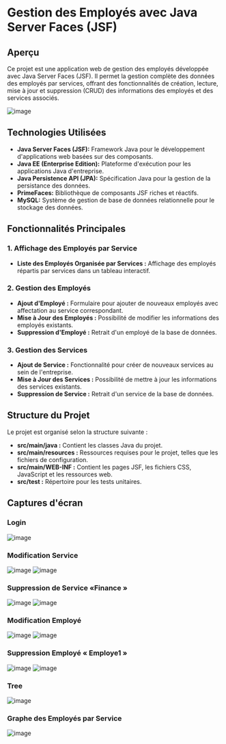 # Gestion des Employés avec Java Server Faces (JSF)

## Aperçu

Ce projet est une application web de gestion des employés développée avec Java Server Faces (JSF). Il permet la gestion complète des données des employés par services, offrant des fonctionnalités de création, lecture, mise à jour et suppression (CRUD) des informations des employés et des services associés.

![image](https://github.com/BasmaGd/tp-JSF/assets/118211411/1b0fc8af-55a9-4945-9263-4930803c89ab)

## Technologies Utilisées

- **Java Server Faces (JSF):** Framework Java pour le développement d'applications web basées sur des composants.
- **Java EE (Enterprise Edition):** Plateforme d'exécution pour les applications Java d'entreprise.
- **Java Persistence API (JPA):** Spécification Java pour la gestion de la persistance des données.
- **PrimeFaces:** Bibliothèque de composants JSF riches et réactifs.
- **MySQL:** Système de gestion de base de données relationnelle pour le stockage des données.

## Fonctionnalités Principales

### 1. Affichage des Employés par Service

- **Liste des Employés Organisée par Services :** Affichage des employés répartis par services dans un tableau interactif.

### 2. Gestion des Employés

- **Ajout d'Employé :** Formulaire pour ajouter de nouveaux employés avec affectation au service correspondant.
- **Mise à Jour des Employés :** Possibilité de modifier les informations des employés existants.
- **Suppression d'Employé :** Retrait d'un employé de la base de données.

### 3. Gestion des Services

- **Ajout de Service :** Fonctionnalité pour créer de nouveaux services au sein de l'entreprise.
- **Mise à Jour des Services :** Possibilité de mettre à jour les informations des services existants.
- **Suppression de Service :** Retrait d'un service de la base de données.

## Structure du Projet

Le projet est organisé selon la structure suivante :

- **src/main/java :** Contient les classes Java du projet.
- **src/main/resources :** Ressources requises pour le projet, telles que les fichiers de configuration.
- **src/main/WEB-INF :** Contient les pages JSF, les fichiers CSS, JavaScript et les ressources web.
- **src/test :** Répertoire pour les tests unitaires.

## Captures d'écran
### Login 
![image](https://github.com/BasmaGd/tp-JSF/assets/118211411/8905ece6-5403-4124-8c88-a3923d75aa9b)

### Modification Service
![image](https://github.com/BasmaGd/tp-JSF/assets/118211411/27dac8dd-e55a-4613-8929-7abbe199dadf)
![image](https://github.com/BasmaGd/tp-JSF/assets/118211411/bfb0a6e5-d09c-4625-80c4-d0a4a5149ded)
### Suppression de Service «Finance »
![image](https://github.com/BasmaGd/tp-JSF/assets/118211411/be512d20-c507-446c-8abe-d37db9f7072a)
![image](https://github.com/BasmaGd/tp-JSF/assets/118211411/23baa087-7d8d-4359-8ea6-d72a96de3875)

### Modification Employé
![image](https://github.com/BasmaGd/tp-JSF/assets/118211411/f9b7b8d4-1fea-4806-86a8-7870bf3e3fbe)
![image](https://github.com/BasmaGd/tp-JSF/assets/118211411/0a082d8e-da7a-4f45-b4db-3dbf1fe50161)

### Suppression Employé « Employe1 »
![image](https://github.com/BasmaGd/tp-JSF/assets/118211411/08f9cb0f-d381-4835-a977-2cea6c329fdc)
![image](https://github.com/BasmaGd/tp-JSF/assets/118211411/c816694e-3edc-4bc0-9b79-3f26b524f283)

### Tree
![image](https://github.com/BasmaGd/tp-JSF/assets/118211411/86f6ccd7-4bc4-4073-8747-3fafc79601ab)



### Graphe des Employés par Service
![image](https://github.com/BasmaGd/tp-JSF/assets/118211411/1c58a274-69dc-499e-8a2f-aacf752c2de7)

